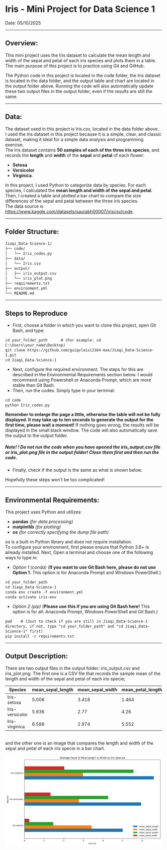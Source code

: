 # Iris - Mini Project for Data Science 1

Date: 05/10/2025

----------------------------
## Overview:
This mini project uses the Iris dataset to calculate the mean length and width of the sepal and petal of each iris species and plots them in a table. The main purpose of this project is to practice using Git and GitHub.<br>

The Python code in this project is located in the code folder, the Iris dataset is located in the data folder, and the output table and chart are located in the output folder above. Running the code will also automatically update these two output files in the output folder, even if the results are still the same. <br>


----------------

## Data:
The dataset used in this project is Iris.csv, located in the data folder above.<br>
I used the iris dataset in this project because it is a simple, clear, and classic dataset, making it ideal for a simple data analysis and programming exercise.<br>
The Iris dataset contains **50 samples of each of the three iris species**, and records the **length** and **width** of the **sepal** and **petal** of each flower: 
- **Setosa**
- **Versicolor** 
- **Virginica**.

In this project, I used Python to categorize data by species. For each species, I calculated the **mean length and width of the sepal and petal**. Then, I created a table and plotted a bar chart to compare the size differences of the sepal and petal between the three iris species.<br>
The data source is https://www.kaggle.com/datasets/saurabh00007/iriscsv/code.

----------------

## Folder Structure:
```
Jiaqi_Data-Science-1/  
├── code/                 
│   └── Iris_codes.py          
├── data/               
│   └── Iris.csv         
├── output/             
│   ├── iris_output.csv   
│   └── iris_plot.png 
├── requirements.txt     
├── environment.yml      
└── README.md            
```
---------

## Steps to Reproduce

- First, choose a folder in which you want to clone this project, open Git Bash, and type:
```
cd your_folder_path      # (For example: cd C:\Users\your_name\Desktop)
git clone https://github.com/guiqvlaixi2164-max/Jiaqi_Data-Science-1.git
cd Jiaqi_Data-Science-1
```
- Next, configure the required environment. The steps for this are described in the Environmental Requirements section below. I would recommend using Powershell or Anaconda Prompt, which are more stable than Git Bash.
- Then, run the codes. Simply type in your terminal:
```
cd code
python Iris_codes.py
```
**Remember to enlarge the page a little, otherwise the table will not be fully displayed. It may take up to ten seconds to generate the output for the first time, please wait a moment!** If nothing goes wrong, the results will be displayed in the small black window. The code will also automatically save the output to the output folder.
##### ***Note! !*** Do not run the code when you have opened the iris_output.csv file or iris_plot.png file in the output folder!  Close them first and then run the code.

- Finally, check if the output is the same as what is shown below.

Hopefully these steps won't be too complicated!

-------------

## Environmental Requirements:
This project uses Python and utilizes:
- **pandas** *(for data processing)*
- **matplotlib** *(for plotting)*
- **os** *(for correctly specifying the dump file path)*

os is a built-in Python library and does not require installation.<br>
To configure your environment, first please ensure that Python 3.8+ is already installed. Next, Open a terminal and choose one of the following ways to type in:<br>
- *Option 1 (conda)* 
(**If you want to use Git Bash here, please do not use Option 1.** This option is for Anaconda Prompt and Windows PowerShell.)
```
cd your_folder_path
cd Jiaqi_Data-Science-1
conda env create -f environment.yml
conda activate iris-env
```
- *Option 2 (pip)*
(**Please use this if you are using Git Bash here!** This option is for all: Anaconda Prompt, Windows PowerShell and Git Bash.)
```
pwd    # (Just to check if you are still in Jiaqi_Data-Science-1 directory, if not, type "cd your_folder_path" and "cd Jiaqi_Data-Science-1" first)
pip install -r requirements.txt
```
----------

## Output Description:

There are two output files in the output folder: iris_output.csv and iris_plot.png. 
The first one is a CSV file that records the sample mean of the length and width of the sepal and petal of each iris specie; <br>

| Species |	mean_sepal_length |	mean_sepal_width |	mean_petal_length |	mean_petal_width
|--------|----------|----------|-----------|------|
Iris-setosa	| 5.006 |	3.418 |	1.464 |	0.244
Iris-versicolor |	5.936 |	2.77 |	4.26 |	1.326
Iris-virginica |	6.588 |	2.974 |	5.552 |	2.026

<br>
and the other one is an image that compares the length and width of the sepal and petal of each iris specie in a bar chart.<br>

![iris_plot](https://raw.githubusercontent.com/guiqvlaixi2164-max/Jiaqi_Data-Science-1/main/output/iris_plot.png)



































